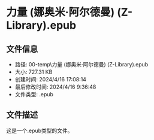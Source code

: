 ﻿# 力量 (娜奥米·阿尔德曼) (Z-Library).epub

## 文件信息
- 路径: 00-temp\力量 (娜奥米·阿尔德曼) (Z-Library).epub
- 大小: 727.31 KB
- 创建时间: 2024/4/16 17:08:14
- 最后修改时间: 2024/4/16 9:36:48
- 文件类型: .epub

## 文件描述
这是一个.epub类型的文件。

